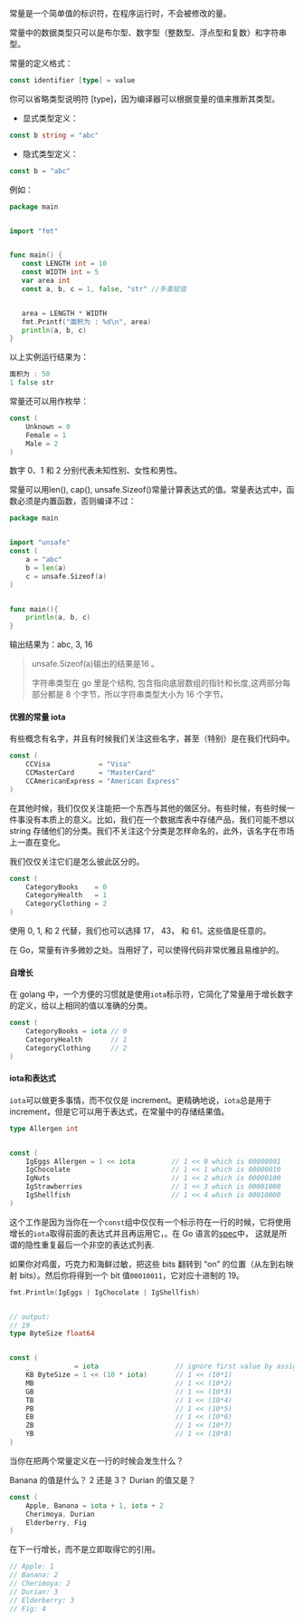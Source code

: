 
常量是一个简单值的标识符，在程序运行时，不会被修改的量。

常量中的数据类型只可以是布尔型、数字型（整数型、浮点型和复数）和字符串型。

常量的定义格式：

```go
const identifier [type] = value
```

你可以省略类型说明符 [type]，因为编译器可以根据变量的值来推断其类型。

- 显式类型定义：

```go
const b string = "abc"
```

- 隐式类型定义：

```go
const b = "abc"
```

例如：

```go
package main


import "fmt"


func main() {
   const LENGTH int = 10
   const WIDTH int = 5   
   var area int
   const a, b, c = 1, false, "str" //多重赋值


   area = LENGTH * WIDTH
   fmt.Printf("面积为 : %d\n", area)
   println(a, b, c)   
}
```

以上实例运行结果为：

```go
面积为 : 50
1 false str
```

常量还可以用作枚举：

```go
const (
    Unknown = 0
    Female = 1
    Male = 2
)
```

数字 0、1 和 2 分别代表未知性别、女性和男性。

常量可以用len(), cap(), unsafe.Sizeof()常量计算表达式的值。常量表达式中，函数必须是内置函数，否则编译不过：

```go
package main


import "unsafe"
const (
    a = "abc"
    b = len(a)
    c = unsafe.Sizeof(a)
)


func main(){
    println(a, b, c)
}
```

输出结果为：abc, 3, 16

> unsafe.Sizeof(a)输出的结果是16 。
>  
> 字符串类型在 go 里是个结构, 包含指向底层数组的指针和长度,这两部分每部分都是 8 个字节，所以字符串类型大小为 16 个字节。


<a name="0b199eda"></a>
#### 优雅的常量 iota

有些概念有名字，并且有时候我们关注这些名字，甚至（特别）是在我们代码中。

```go
const (
    CCVisa            = "Visa"
    CCMasterCard      = "MasterCard"
    CCAmericanExpress = "American Express"
)
```

在其他时候，我们仅仅关注能把一个东西与其他的做区分。有些时候，有些时候一件事没有本质上的意义。比如，我们在一个数据库表中存储产品，我们可能不想以 string 存储他们的分类。我们不关注这个分类是怎样命名的，此外，该名字在市场上一直在变化。

我们仅仅关注它们是怎么彼此区分的。

```go
const (
    CategoryBooks    = 0
    CategoryHealth   = 1
    CategoryClothing = 2
)
```

使用 0, 1, 和 2 代替，我们也可以选择 17， 43， 和 61。这些值是任意的。

在 Go，常量有许多微妙之处。当用好了，可以使得代码非常优雅且易维护的。

<a name="df21cf74"></a>
#### 自增长

在 golang 中，一个方便的习惯就是使用`iota`标示符，它简化了常量用于增长数字的定义，给以上相同的值以准确的分类。

```go
const (
    CategoryBooks = iota // 0
    CategoryHealth       // 1
    CategoryClothing     // 2
)
```

<a name="fec5166c"></a>
#### iota和表达式

`iota`可以做更多事情，而不仅仅是 increment。更精确地说，`iota`总是用于 increment，但是它可以用于表达式，在常量中的存储结果值。

```go
type Allergen int


const (
    IgEggs Allergen = 1 << iota         // 1 << 0 which is 00000001
    IgChocolate                         // 1 << 1 which is 00000010
    IgNuts                              // 1 << 2 which is 00000100
    IgStrawberries                      // 1 << 3 which is 00001000
    IgShellfish                         // 1 << 4 which is 00010000
)
```

这个工作是因为当你在一个`const`组中仅仅有一个标示符在一行的时候，它将使用增长的`iota`取得前面的表达式并且再运用它，。在 Go 语言的[spec](https://legacy.gitbook.com/book/aceld/how-do-go/edit#)中， 这就是所谓的隐性重复最后一个非空的表达式列表.

如果你对鸡蛋，巧克力和海鲜过敏，把这些 bits 翻转到 “on” 的位置（从左到右映射 bits）。然后你将得到一个 bit 值`00010011`，它对应十进制的 19。

```go
fmt.Println(IgEggs | IgChocolate | IgShellfish)


// output:
// 19
type ByteSize float64


const (
    _           = iota                   // ignore first value by assigning to blank identifier
    KB ByteSize = 1 << (10 * iota)       // 1 << (10*1)
    MB                                   // 1 << (10*2)
    GB                                   // 1 << (10*3)
    TB                                   // 1 << (10*4)
    PB                                   // 1 << (10*5)
    EB                                   // 1 << (10*6)
    ZB                                   // 1 << (10*7)
    YB                                   // 1 << (10*8)
)
```

当你在把两个常量定义在一行的时候会发生什么？

Banana 的值是什么？ 2 还是 3？ Durian 的值又是？

```go
const (
    Apple, Banana = iota + 1, iota + 2
    Cherimoya, Durian
    Elderberry, Fig
)
```

在下一行增长，而不是立即取得它的引用。

```go
// Apple: 1
// Banana: 2
// Cherimoya: 2
// Durian: 3
// Elderberry: 3
// Fig: 4
```
